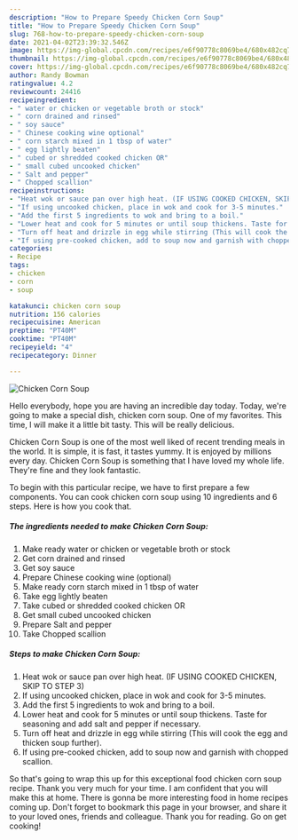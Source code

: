 ```yaml
---
description: "How to Prepare Speedy Chicken Corn Soup"
title: "How to Prepare Speedy Chicken Corn Soup"
slug: 768-how-to-prepare-speedy-chicken-corn-soup
date: 2021-04-02T23:39:32.546Z
image: https://img-global.cpcdn.com/recipes/e6f90778c8069be4/680x482cq70/chicken-corn-soup-recipe-main-photo.jpg
thumbnail: https://img-global.cpcdn.com/recipes/e6f90778c8069be4/680x482cq70/chicken-corn-soup-recipe-main-photo.jpg
cover: https://img-global.cpcdn.com/recipes/e6f90778c8069be4/680x482cq70/chicken-corn-soup-recipe-main-photo.jpg
author: Randy Bowman
ratingvalue: 4.2
reviewcount: 24416
recipeingredient:
- " water or chicken or vegetable broth or stock"
- " corn drained and rinsed"
- " soy sauce"
- " Chinese cooking wine optional"
- " corn starch mixed in 1 tbsp of water"
- " egg lightly beaten"
- " cubed or shredded cooked chicken OR"
- " small cubed uncooked chicken"
- " Salt and pepper"
- " Chopped scallion"
recipeinstructions:
- "Heat wok or sauce pan over high heat. (IF USING COOKED CHICKEN, SKIP TO STEP 3)"
- "If using uncooked chicken, place in wok and cook for 3-5 minutes."
- "Add the first 5 ingredients to wok and bring to a boil."
- "Lower heat and cook for 5 minutes or until soup thickens. Taste for seasoning and add salt and pepper if necessary."
- "Turn off heat and drizzle in egg while stirring (This will cook the egg and thicken soup further)."
- "If using pre-cooked chicken, add to soup now and garnish with chopped scallion."
categories:
- Recipe
tags:
- chicken
- corn
- soup

katakunci: chicken corn soup 
nutrition: 156 calories
recipecuisine: American
preptime: "PT40M"
cooktime: "PT40M"
recipeyield: "4"
recipecategory: Dinner

---
```



![Chicken Corn Soup](https://img-global.cpcdn.com/recipes/e6f90778c8069be4/680x482cq70/chicken-corn-soup-recipe-main-photo.jpg)

Hello everybody, hope you are having an incredible day today. Today, we're going to make a special dish, chicken corn soup. One of my favorites. This time, I will make it a little bit tasty. This will be really delicious.



Chicken Corn Soup is one of the most well liked of recent trending meals in the world. It is simple, it is fast, it tastes yummy. It is enjoyed by millions every day. Chicken Corn Soup is something that I have loved my whole life. They're fine and they look fantastic.


To begin with this particular recipe, we have to first prepare a few components. You can cook chicken corn soup using 10 ingredients and 6 steps. Here is how you cook that.

<!--inarticleads1-->

##### The ingredients needed to make Chicken Corn Soup:

1. Make ready  water or chicken or vegetable broth or stock
1. Get  corn drained and rinsed
1. Get  soy sauce
1. Prepare  Chinese cooking wine (optional)
1. Make ready  corn starch mixed in 1 tbsp of water
1. Take  egg lightly beaten
1. Take  cubed or shredded cooked chicken OR
1. Get  small cubed uncooked chicken
1. Prepare  Salt and pepper
1. Take  Chopped scallion




<!--inarticleads2-->

##### Steps to make Chicken Corn Soup:

1. Heat wok or sauce pan over high heat. (IF USING COOKED CHICKEN, SKIP TO STEP 3)
1. If using uncooked chicken, place in wok and cook for 3-5 minutes.
1. Add the first 5 ingredients to wok and bring to a boil.
1. Lower heat and cook for 5 minutes or until soup thickens. Taste for seasoning and add salt and pepper if necessary.
1. Turn off heat and drizzle in egg while stirring (This will cook the egg and thicken soup further).
1. If using pre-cooked chicken, add to soup now and garnish with chopped scallion.




So that's going to wrap this up for this exceptional food chicken corn soup recipe. Thank you very much for your time. I am confident that you will make this at home. There is gonna be more interesting food in home recipes coming up. Don't forget to bookmark this page in your browser, and share it to your loved ones, friends and colleague. Thank you for reading. Go on get cooking!
